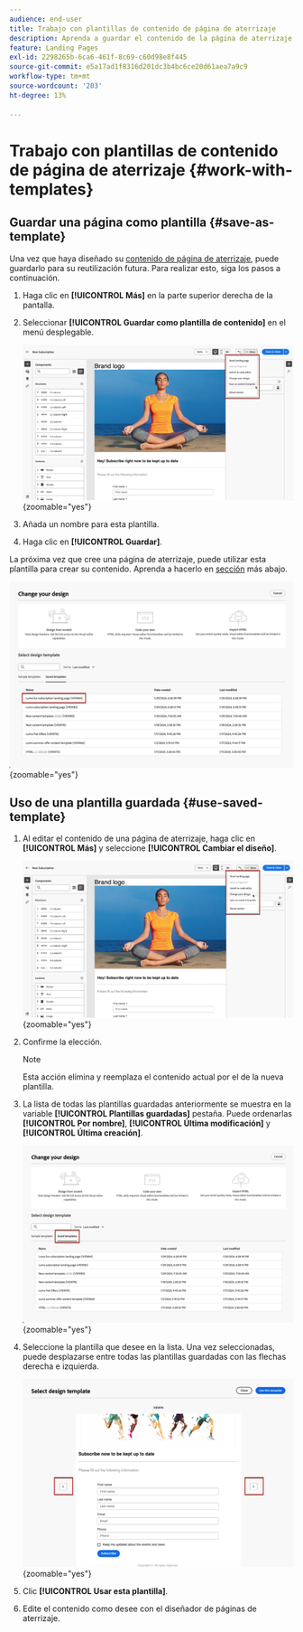 ```yaml
---
audience: end-user
title: Trabajo con plantillas de contenido de página de aterrizaje
description: Aprenda a guardar el contenido de la página de aterrizaje como plantilla de diseño y a reutilizarlo en Campaign Web
feature: Landing Pages
exl-id: 2298265b-6ca6-461f-8c69-c60d98e8f445
source-git-commit: e5a17ad1f8316d201dc3b4bc6ce20d61aea7a9c9
workflow-type: tm+mt
source-wordcount: '203'
ht-degree: 13%

---
```


# Trabajo con plantillas de contenido de página de aterrizaje {#work-with-templates}

## Guardar una página como plantilla {#save-as-template}

Una vez que haya diseñado su [contenido de página de aterrizaje](lp-content.md), puede guardarlo para su reutilización futura. Para realizar esto, siga los pasos a continuación.

1. Haga clic en **[!UICONTROL Más]** en la parte superior derecha de la pantalla.

1. Seleccionar **[!UICONTROL Guardar como plantilla de contenido]** en el menú desplegable.

   ![](assets/lp-save-as-template.png){zoomable="yes"}

1. Añada un nombre para esta plantilla.

1. Haga clic en **[!UICONTROL Guardar]**.

La próxima vez que cree una página de aterrizaje, puede utilizar esta plantilla para crear su contenido. Aprenda a hacerlo en [sección](#use-saved-template) más abajo.

![](assets/lp-saved-template.png){zoomable="yes"}

## Uso de una plantilla guardada {#use-saved-template}

<!--Not for GA?-->

1. Al editar el contenido de una página de aterrizaje, haga clic en **[!UICONTROL Más]** y seleccione **[!UICONTROL Cambiar el diseño]**.

   ![](assets/lp-change-your-design.png){zoomable="yes"}

1. Confirme la elección.

   >[!NOTE]
   >
   >Esta acción elimina y reemplaza el contenido actual por el de la nueva plantilla.

1. La lista de todas las plantillas guardadas anteriormente se muestra en la variable **[!UICONTROL Plantillas guardadas]** pestaña. Puede ordenarlas **[!UICONTROL Por nombre]**, **[!UICONTROL Última modificación]** y **[!UICONTROL Última creación]**.

   ![](assets/lp-saved-templates.png){zoomable="yes"}

1. Seleccione la plantilla que desee en la lista. Una vez seleccionadas, puede desplazarse entre todas las plantillas guardadas con las flechas derecha e izquierda.

   ![](assets/lp-select-saved-template.png){zoomable="yes"}

1. Clic **[!UICONTROL Usar esta plantilla]**.

1. Edite el contenido como desee con el diseñador de páginas de aterrizaje.

<!--Primary page templates and subpage templates are managed separately, meaning that you cannot use a primary page template to create a subpage, and vice versa. TBC in Web user interface-->
